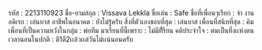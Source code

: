 รหัส : 2213110923
ชื่อ-ยามสกุล : Vissava Lekkla
ชื่อเล่น : Safe
ชื่อที่เพื่อนๆเรียก : จ่า
งานอดิเรก : เล่นบาส
อาชีพในอนาคต : ยังไม่รู้ครับ
สิ่งที่ตัวเองชอบที่สุด : เล่นบาส
เพื่อนที่สนิทที่สุด : คิม
เพื่อนที่เป็นความหวังในกลุ่ม : พ่อทีม
มาเรียนที่นี้เพราะ : ไม่มีที่้รียน
คติประจําใจ : ตนเป็นที่งเเห่งตน
เวลานอนในปกติ : ตี1ตี2เเล้วเเต่วันไม่เเน่นอนครับ

